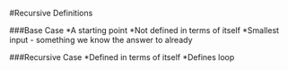#Recursive Definitions


###Base Case
*A starting point
*Not defined in terms of itself
*Smallest input - something we know the answer to already


###Recursive Case
*Defined in terms of itself
*Defines loop


